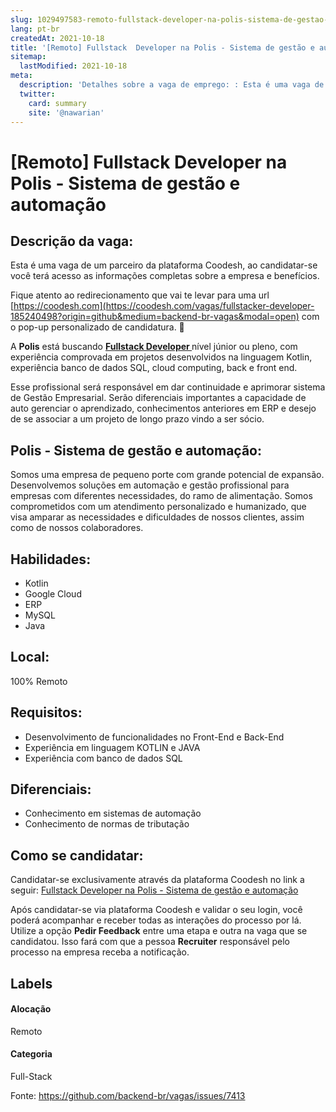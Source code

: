 ```yaml
---
slug: 1029497583-remoto-fullstack-developer-na-polis-sistema-de-gestao-e-automacao
lang: pt-br
createdAt: 2021-10-18
title: '[Remoto] Fullstack  Developer na Polis - Sistema de gestão e automação - Vaga de Emprego'
sitemap:
  lastModified: 2021-10-18
meta:
  description: 'Detalhes sobre a vaga de emprego: : Esta é uma vaga de um parceiro da plataforma Coodesh, ao candidatar-se você terá acesso as informações completas sobre a empresa e benefícios.  Fique atento ao redirecionamento que vai te levar para uma url [https://coodesh.com](https://coodesh.com/vagas/fullstacker-developer-185240498?origin=github&medium=backend-br-vagas&modal=open) com o pop-up personalizado de candidatura. 👋 <p>A <strong>Polis</strong> está buscando <strong><ins>Fullstack Developer </ins></strong>nível júnior ou pleno, com experiência comprovada em projetos desenvolvidos na linguagem Kotlin, experiência banco de dados SQL, cloud computing, back e front end.&nbsp;</p> <p>Esse profissional será responsável em dar continuidade e aprimorar sistema de Gestão Empresarial. Serão diferenciais importantes a capacidade de auto gerenciar o aprendizado, conhecimentos anteriores em ERP e desejo de se associar a um projeto de longo prazo vindo a ser sócio.</p>'
  twitter:
    card: summary
    site: '@nawarian'
---
```


# [Remoto] Fullstack  Developer na Polis - Sistema de gestão e automação

## Descrição da vaga: 
Esta é uma vaga de um parceiro da plataforma Coodesh, ao candidatar-se você terá acesso as informações completas sobre a empresa e benefícios.


Fique atento ao redirecionamento que vai te levar para uma url [https://coodesh.com](https://coodesh.com/vagas/fullstacker-developer-185240498?origin=github&medium=backend-br-vagas&modal=open) com o pop-up personalizado de candidatura. 👋
<p>A <strong>Polis</strong> está buscando <strong><ins>Fullstack Developer </ins></strong>nível júnior ou pleno, com experiência comprovada em projetos desenvolvidos na linguagem Kotlin, experiência banco de dados SQL, cloud computing, back e front end.&nbsp;</p>
<p>Esse profissional será responsável em  dar continuidade e aprimorar sistema de Gestão Empresarial. Serão diferenciais importantes a capacidade de auto gerenciar o aprendizado, conhecimentos anteriores em ERP e desejo de se associar a um projeto de longo prazo vindo a ser sócio.</p>

## Polis - Sistema de gestão e automação: 
 <p>Somos uma empresa de pequeno porte com grande potencial de expansão. Desenvolvemos soluções em automação e gestão profissional para empresas com diferentes necessidades, do ramo de alimentação. Somos comprometidos com um atendimento personalizado e humanizado, que visa amparar as necessidades e dificuldades de nossos clientes, assim como de nossos colaboradores.</p>
</p>

 ## Habilidades: 
 - Kotlin 
- Google Cloud 
- ERP 
- MySQL 
- Java
## Local: 
 100% Remoto
## Requisitos: 
 - Desenvolvimento de funcionalidades no Front-End e Back-End 
- Experiência em linguagem KOTLIN e JAVA 
- Experiência com banco de dados SQL
## Diferenciais: 
 - Conhecimento em sistemas de automação 
- Conhecimento de normas de tributação

## Como se candidatar:
Candidatar-se exclusivamente através da plataforma Coodesh no link a seguir: [Fullstack  Developer na Polis - Sistema de gestão e automação](https://coodesh.com/vagas/fullstacker-developer-185240498?origin=github&medium=backend-br-vagas&modal=open)


Após candidatar-se via plataforma Coodesh e validar o seu login, você poderá acompanhar e receber todas as interações do processo por lá. Utilize a opção **Pedir Feedback** entre uma etapa e outra na vaga que se candidatou. Isso fará com que a pessoa **Recruiter** responsável pelo processo na empresa receba a notificação.
## Labels
#### Alocação
Remoto
#### Categoria
Full-Stack

Fonte: https://github.com/backend-br/vagas/issues/7413